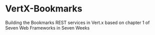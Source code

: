 # VertX-Bookmarks
Building the Bookmarks REST services in Vert.x based on chapter 1 of Seven Web Frameworks in Seven Weeks
